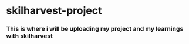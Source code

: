 # skilharvest-project
### This is where i will be uploading my project and my learnings with skilharvest 
